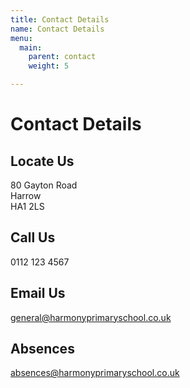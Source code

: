 ```yaml
---
title: Contact Details
name: Contact Details
menu:
  main:
    parent: contact
    weight: 5

---
```

# Contact Details

## Locate Us
80 Gayton Road  
Harrow  
HA1 2LS

## Call Us
0112 123 4567

## Email Us
general@harmonyprimaryschool.co.uk

## Absences
absences@harmonyprimaryschool.co.uk